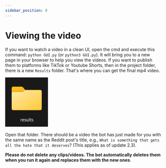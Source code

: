 ```yaml
---
sidebar_position: 8
---
```


# Viewing the video

If you want to watch a video in a clean UI, open the cmd and execute this command: `python GUI.py` (or `python3 GUI.py`). It will bring you to a new page in your browser to help you view the videos. If you want to publish them to platforms like TikTok or Youtube Shorts, then in the project folder, there is a new `Results` folder. That's where you can get the final mp4 video.

![wtv](<.gitbook/assets/image (8).png>)

Open that folder. There should be a video the bot has just made for you with the same name as the Reddit post's title, e.g., `What is something that gets all the hate that it deserves`? (This applies as of update 2.3).

**Please do not delete any clips/videos. The bot automatically deletes them when you run it again and replaces them with the new ones**.
